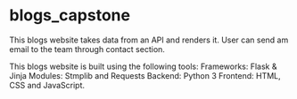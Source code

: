 # blogs_capstone
This blogs website takes data from an API and renders it.
User can send am email to the team through contact section. 

This blogs website is built using the following tools: 
Frameworks: Flask & Jinja
Modules: Stmplib and Requests
Backend: Python 3
Frontend: HTML, CSS and JavaScript.
